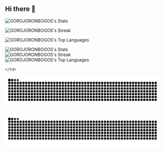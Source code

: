 ## Hi there 👋

![GOROJORONBOGOS's Stats](https://github-readme-stats.vercel.app/api?username=GOROJORONBOGOS&theme=midnight-purple&show_icons=true&hide_border=true&count_private=true)

![GOROJORONBOGOS's Streak](https://github-readme-streak-stats.herokuapp.com/?user=GOROJORONBOGOS&theme=midnight-purple&hide_border=true)

![GOROJORONBOGOS's Top Languages](https://github-readme-stats.vercel.app/api/top-langs/?username=GOROJORONBOGOS&theme=midnight-purple&show_icons=true&hide_border=true&layout=compact)

</td>
    <td valign="top" width="50%">

  ![GOROJORONBOGOS's Stats](https://github-readme-stats.vercel.app/api?username=GOROJORONBOGOS&theme=dark&show_icons=true&hide_border=false&count_private=true)  
  ![GOROJORONBOGOS's Streak](https://github-readme-streak-stats.herokuapp.com/?user=GOROJORONBOGOS&theme=dark&hide_border=false)  
  ![GOROJORONBOGOS's Top Languages](https://github-readme-stats.vercel.app/api/top-langs/?username=GOROJORONBOGOS&theme=dark&show_icons=true&hide_border=false&layout=compact)  

    </td>
  </tr>
</table>

<picture>
  <source media="(prefers-color-scheme: dark)" srcset="https://raw.githubusercontent.com/GOROJORONBOGOS/GOROJORONBOGOS/output/github-contribution-grid-snake-dark.svg">
  <source media="(prefers-color-scheme: light)" srcset="https://raw.githubusercontent.com/GOROJORONBOGOS/GOROJORONBOGOS/output/github-contribution-grid-snake.svg">
  <img alt="github contribution grid snake animation" src="https://raw.githubusercontent.com/GOROJORONBOGOS/GOROJORONBOGOS/output/github-contribution-grid-snake.svg">
</picture>

![Snake animation](https://github.com/GOROJORONBOGOS/GOROJORONBOGOS/blob/output/github-contribution-grid-snake.svg)
